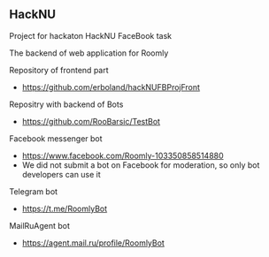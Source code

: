 ## HackNU

Project for hackaton HackNU FaceBook task

The backend of web application for Roomly

Repository of frontend part
* https://github.com/erboland/hackNUFBProjFront

Repositry with backend of Bots 
* https://github.com/RooBarsic/TestBot


Facebook messenger bot
* https://www.facebook.com/Roomly-103350858514880
* We did not submit a bot on Facebook for moderation, so only bot developers can use it

Telegram bot
* https://t.me/RoomlyBot

MailRuAgent bot
* https://agent.mail.ru/profile/RoomlyBot
